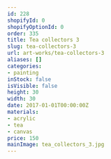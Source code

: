 ```yaml
---
id: 228
shopifyId: 0
shopifyOptionId: 0
order: 335
title: Tea collectors 3
slug: tea-collectors-3
url: art-works/tea-collectors-3
aliases: []
categories:
- painting
inStock: false
isVisible: false
height: 30
width: 30
date: 2017-01-01T00:00:00Z
materials:
- acrylic
- tea
- canvas
price: 150
mainImage: tea_collectors_3.jpg
---
```

